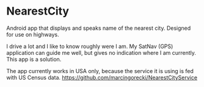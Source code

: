 NearestCity
===========

Android app that displays and speaks name of the nearest city. Designed for use on highways.

I drive a lot and I like to know roughly were I am. My SatNav (GPS) application can guide me well, but gives no 
indication where I am currently. This app is a solution.

The app currently works in USA only, because the service it is using is fed with US Census data. 
https://github.com/marcingorecki/NearestCityService
